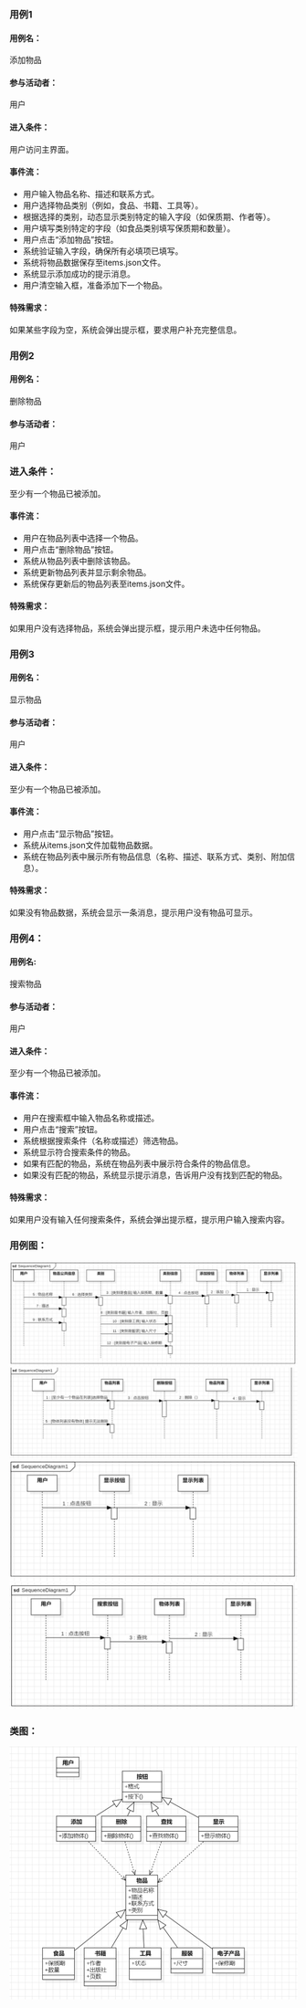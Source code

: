 ### 用例1
#### 用例名：
添加物品
#### 参与活动者：
用户
#### 进入条件：
用户访问主界面。
#### 事件流：
* 用户输入物品名称、描述和联系方式。
* 用户选择物品类别（例如，食品、书籍、工具等）。
* 根据选择的类别，动态显示类别特定的输入字段（如保质期、作者等）。
* 用户填写类别特定的字段（如食品类别填写保质期和数量）。
* 用户点击“添加物品”按钮。
* 系统验证输入字段，确保所有必填项已填写。
* 系统将物品数据保存至items.json文件。
* 系统显示添加成功的提示消息。
* 用户清空输入框，准备添加下一个物品。
#### 特殊需求：
如果某些字段为空，系统会弹出提示框，要求用户补充完整信息。
### 用例2
#### 用例名：
删除物品
#### 参与活动者：
用户
### 进入条件：
至少有一个物品已被添加。
#### 事件流：
* 用户在物品列表中选择一个物品。
* 用户点击“删除物品”按钮。
* 系统从物品列表中删除该物品。
* 系统更新物品列表并显示剩余物品。
* 系统保存更新后的物品列表至items.json文件。
#### 特殊需求：
如果用户没有选择物品，系统会弹出提示框，提示用户未选中任何物品。 
### 用例3
#### 用例名：
显示物品
#### 参与活动者：
用户
#### 进入条件：
至少有一个物品已被添加。
#### 事件流：
* 用户点击“显示物品”按钮。
* 系统从items.json文件加载物品数据。
* 系统在物品列表中展示所有物品信息（名称、描述、联系方式、类别、附加信息）。
#### 特殊需求：
如果没有物品数据，系统会显示一条消息，提示用户没有物品可显示。
### 用例4：
#### 用例名:
搜索物品
#### 参与活动者：
用户
#### 进入条件：
至少有一个物品已被添加。
#### 事件流：
* 用户在搜索框中输入物品名称或描述。
* 用户点击“搜索”按钮。
* 系统根据搜索条件（名称或描述）筛选物品。
* 系统显示符合搜索条件的物品。
* 如果有匹配的物品，系统在物品列表中展示符合条件的物品信息。
* 如果没有匹配的物品，系统显示提示消息，告诉用户没有找到匹配的物品。
#### 特殊需求：
如果用户没有输入任何搜索条件，系统会弹出提示框，提示用户输入搜索内容。


### 用例图：
![1](./figs/shunxu-add.png)
![2](./figs/shunxu-delete.png)
![3](./figs/shunxu-display.png)
![4](./figs/shunxu-search.png)


### 类图：
![5](./figs/class.png)
